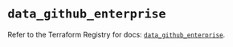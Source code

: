 # `data_github_enterprise`

Refer to the Terraform Registry for docs: [`data_github_enterprise`](https://registry.terraform.io/providers/integrations/github/6.2.1/docs/data-sources/enterprise).
